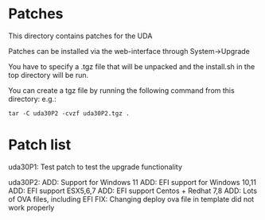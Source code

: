 # Patches

This directory contains patches for the UDA

Patches can be installed via the web-interface through System->Upgrade

You have to specify a .tgz file that will be unpacked and the install.sh
in the top directory will be run.

You can create a tgz file by running the following command from this directory:
e.g.:

```
tar -C uda30P2 -cvzf uda30P2.tgz .
```

# Patch list

uda30P1: Test patch to test the upgrade functionality

uda30P2: 
  ADD: Support for Windows 11
  ADD: EFI support for Windows 10,11
  ADD: EFI support ESX5,6,7
  ADD: EFI support Centos + Redhat 7,8
  ADD: Lots of OVA files, including EFI
  FIX: Changing deploy ova file in template did not work properly

